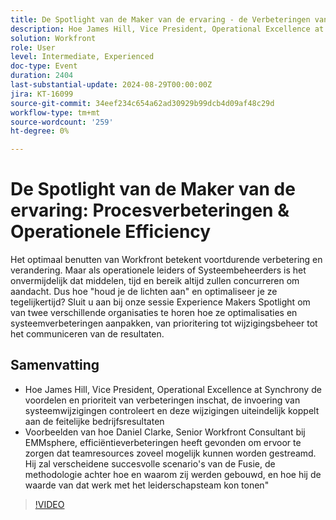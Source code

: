 ```yaml
---
title: De Spotlight van de Maker van de ervaring - de Verbeteringen van het Proces & Operationele Efficiency
description: Hoe James Hill, Vice President, Operational Excellence at Synchrony de voordelen en prioriteit van verbeteringen inschat, de invoering van systeemwijzigingen controleert en deze wijzigingen uiteindelijk koppelt aan de feitelijke bedrijfsresultaten Voorbeelden van hoe Daniel Clarke, Senior Workfront Consultant bij EMMsphere, efficiëntieverbeteringen heeft gevonden om ervoor te zorgen dat teamresources zoveel mogelijk kunnen uitrekken. Hij zal verscheidene succesvolle scenario's van de Fusie, de methodologie achter hoe en waarom zij werden gebouwd, en hoe hij de waarde van dat werk met het leiderschapsteam kon tonen"
solution: Workfront
role: User
level: Intermediate, Experienced
doc-type: Event
duration: 2404
last-substantial-update: 2024-08-29T00:00:00Z
jira: KT-16099
source-git-commit: 34eef234c654a62ad30929b99dcb4d09af48c29d
workflow-type: tm+mt
source-wordcount: '259'
ht-degree: 0%

---
```



# De Spotlight van de Maker van de ervaring: Procesverbeteringen &amp; Operationele Efficiency

Het optimaal benutten van Workfront betekent voortdurende verbetering en verandering. Maar als operationele leiders of Systeembeheerders is het onvermijdelijk dat middelen, tijd en bereik altijd zullen concurreren om aandacht. Dus hoe &quot;houd je de lichten aan&quot; en optimaliseer je ze tegelijkertijd? Sluit u aan bij onze sessie Experience Makers Spotlight om van twee verschillende organisaties te horen hoe ze optimalisaties en systeemverbeteringen aanpakken, van prioritering tot wijzigingsbeheer tot het communiceren van de resultaten.

## Samenvatting

* Hoe James Hill, Vice President, Operational Excellence at Synchrony de voordelen en prioriteit van verbeteringen inschat, de invoering van systeemwijzigingen controleert en deze wijzigingen uiteindelijk koppelt aan de feitelijke bedrijfsresultaten
* Voorbeelden van hoe Daniel Clarke, Senior Workfront Consultant bij EMMsphere, efficiëntieverbeteringen heeft gevonden om ervoor te zorgen dat teamresources zoveel mogelijk kunnen worden gestreamd. Hij zal verscheidene succesvolle scenario&#39;s van de Fusie, de methodologie achter hoe en waarom zij werden gebouwd, en hoe hij de waarde van dat werk met het leiderschapsteam kon tonen&quot;

>[!VIDEO](https://video.tv.adobe.com/v/3433199/?learn=on)
